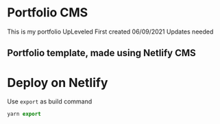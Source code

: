 # Portfolio CMS
This is my portfolio
UpLeveled
First created 06/09/2021
Updates needed 
## Portfolio template, made using Netlify CMS

# Deploy on Netlify

Use `export` as build command

```js
yarn export
```

